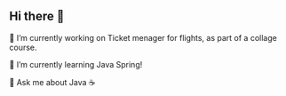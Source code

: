 ## Hi there 👋

🔭 I’m currently working on Ticket menager for flights, as part of a collage course.

🌱 I’m currently learning Java Spring!

💬 Ask me about Java ☕
<!--
**JosipKis/JosipKis** is a ✨ _special_ ✨ repository because its `README.md` (this file) appears on your GitHub profile.

Here are some ideas to get you started:


- 
- 👯 I’m looking to collaborate on ...
- 🤔 I’m looking for help with ...
-  ...
- 📫 How to reach me: ...
- 😄 Pronouns: ...
- ⚡ Fun fact: ...
-->
